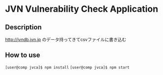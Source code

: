 # JVN Vulnerability Check Application #

## Description ##
http://jvndb.jvn.jp のデータ持ってきてcsvファイルに書き込む

## How to use ##
`[user@comp jvca]$ npm install`
`[user@comp jvca]$ npm start`
